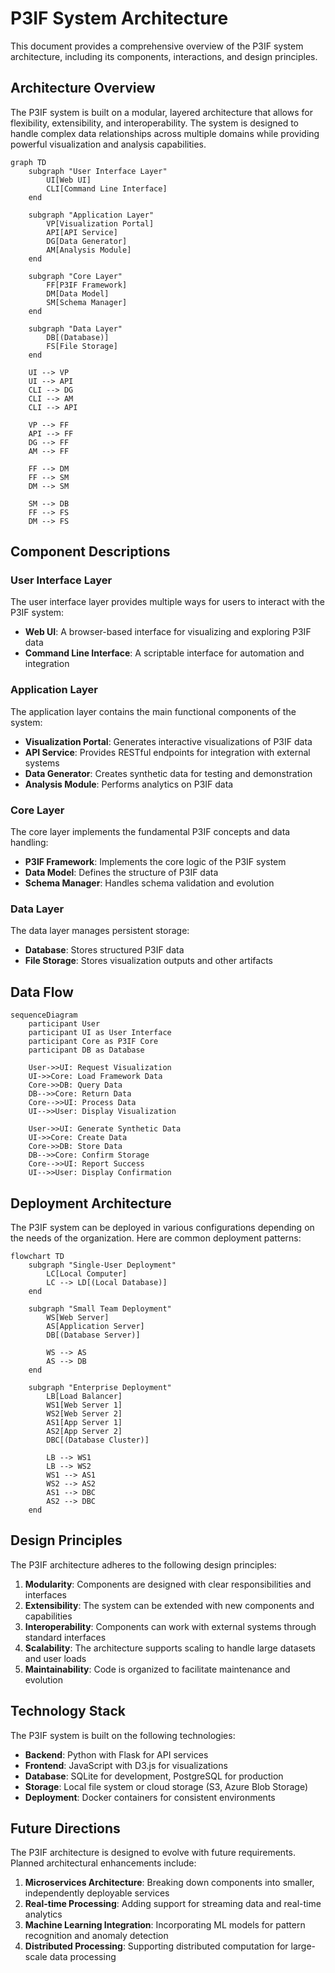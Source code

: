 # P3IF System Architecture

This document provides a comprehensive overview of the P3IF system architecture, including its components, interactions, and design principles.

## Architecture Overview

The P3IF system is built on a modular, layered architecture that allows for flexibility, extensibility, and interoperability. The system is designed to handle complex data relationships across multiple domains while providing powerful visualization and analysis capabilities.

```mermaid
graph TD
    subgraph "User Interface Layer"
        UI[Web UI]
        CLI[Command Line Interface]
    end

    subgraph "Application Layer"
        VP[Visualization Portal]
        API[API Service]
        DG[Data Generator]
        AM[Analysis Module]
    end

    subgraph "Core Layer"
        FF[P3IF Framework]
        DM[Data Model]
        SM[Schema Manager]
    end

    subgraph "Data Layer"
        DB[(Database)]
        FS[File Storage]
    end

    UI --> VP
    UI --> API
    CLI --> DG
    CLI --> AM
    CLI --> API
    
    VP --> FF
    API --> FF
    DG --> FF
    AM --> FF
    
    FF --> DM
    FF --> SM
    DM --> SM
    
    SM --> DB
    FF --> FS
    DM --> FS
```

## Component Descriptions

### User Interface Layer

The user interface layer provides multiple ways for users to interact with the P3IF system:

- **Web UI**: A browser-based interface for visualizing and exploring P3IF data
- **Command Line Interface**: A scriptable interface for automation and integration

### Application Layer

The application layer contains the main functional components of the system:

- **Visualization Portal**: Generates interactive visualizations of P3IF data
- **API Service**: Provides RESTful endpoints for integration with external systems
- **Data Generator**: Creates synthetic data for testing and demonstration
- **Analysis Module**: Performs analytics on P3IF data

### Core Layer

The core layer implements the fundamental P3IF concepts and data handling:

- **P3IF Framework**: Implements the core logic of the P3IF system
- **Data Model**: Defines the structure of P3IF data
- **Schema Manager**: Handles schema validation and evolution

### Data Layer

The data layer manages persistent storage:

- **Database**: Stores structured P3IF data
- **File Storage**: Stores visualization outputs and other artifacts

## Data Flow

```mermaid
sequenceDiagram
    participant User
    participant UI as User Interface
    participant Core as P3IF Core
    participant DB as Database
    
    User->>UI: Request Visualization
    UI->>Core: Load Framework Data
    Core->>DB: Query Data
    DB-->>Core: Return Data
    Core-->>UI: Process Data
    UI-->>User: Display Visualization
    
    User->>UI: Generate Synthetic Data
    UI->>Core: Create Data
    Core->>DB: Store Data
    DB-->>Core: Confirm Storage
    Core-->>UI: Report Success
    UI-->>User: Display Confirmation
```

## Deployment Architecture

The P3IF system can be deployed in various configurations depending on the needs of the organization. Here are common deployment patterns:

```mermaid
flowchart TD
    subgraph "Single-User Deployment"
        LC[Local Computer]
        LC --> LD[(Local Database)]
    end
    
    subgraph "Small Team Deployment"
        WS[Web Server]
        AS[Application Server]
        DB[(Database Server)]
        
        WS --> AS
        AS --> DB
    end
    
    subgraph "Enterprise Deployment"
        LB[Load Balancer]
        WS1[Web Server 1]
        WS2[Web Server 2]
        AS1[App Server 1]
        AS2[App Server 2]
        DBC[(Database Cluster)]
        
        LB --> WS1
        LB --> WS2
        WS1 --> AS1
        WS2 --> AS2
        AS1 --> DBC
        AS2 --> DBC
    end
```

## Design Principles

The P3IF architecture adheres to the following design principles:

1. **Modularity**: Components are designed with clear responsibilities and interfaces
2. **Extensibility**: The system can be extended with new components and capabilities
3. **Interoperability**: Components can work with external systems through standard interfaces
4. **Scalability**: The architecture supports scaling to handle large datasets and user loads
5. **Maintainability**: Code is organized to facilitate maintenance and evolution

## Technology Stack

The P3IF system is built on the following technologies:

- **Backend**: Python with Flask for API services
- **Frontend**: JavaScript with D3.js for visualizations
- **Database**: SQLite for development, PostgreSQL for production
- **Storage**: Local file system or cloud storage (S3, Azure Blob Storage)
- **Deployment**: Docker containers for consistent environments

## Future Directions

The P3IF architecture is designed to evolve with future requirements. Planned architectural enhancements include:

1. **Microservices Architecture**: Breaking down components into smaller, independently deployable services
2. **Real-time Processing**: Adding support for streaming data and real-time analytics
3. **Machine Learning Integration**: Incorporating ML models for pattern recognition and anomaly detection
4. **Distributed Processing**: Supporting distributed computation for large-scale data processing 